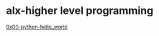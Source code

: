 # alx-higher level programming
[0x00-python-hello_world](https://github.com/Amyn00/alx-higher_level_programming/tree/master/0x00-python-hello_world)
